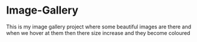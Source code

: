 # Image-Gallery
This is my image gallery project where some beautiful images are there and when we hover at them then there size increase and they become coloured
